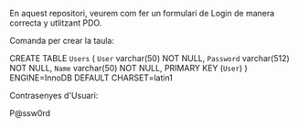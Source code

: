 En aquest repositori, veurem com fer un formulari de Login de manera correcta y utlitzant PDO. 

Comanda per crear la taula:

CREATE TABLE `Users` (
  `User` varchar(50) NOT NULL,
  `Password` varchar(512) NOT NULL,
  `Name` varchar(50) NOT NULL,
  PRIMARY KEY (`User`)
) ENGINE=InnoDB DEFAULT CHARSET=latin1

Contrasenyes d'Usuari:

P@ssw0rd
